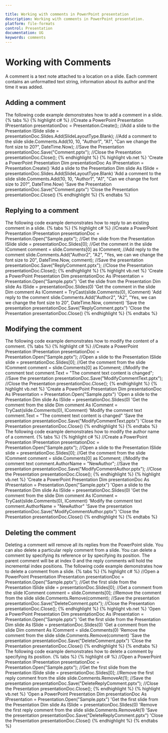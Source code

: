 ```yaml
---

title: Working with comments in PowerPoint presentation
description: Working with comments in PowerPoint presentation.
platform: file-formats
control: Presentation
documentation: UG
keywords: comments
---
```

# Working with Comments
A comment is a text note attached to a location on a slide. Each comment contains an unformatted text string, information about its author and the time it was added.

## Adding a comment
The following code example demonstrates how to add a comment in a slide.
{% tabs %}
{% highlight c# %}
//Create a PowerPoint Presentation
IPresentation presentationDoc = Presentation.Create();
//Add a slide to the Presentation
ISlide slide = presentationDoc.Slides.Add(SlideLayoutType.Blank);
//Add a comment to the slide
slide.Comments.Add(10, 10, "Author1", "A1", "Can we change the font size to 20?", DateTime.Now);
//Save the Presentation
presentationDoc.Save("Comment.pptx");
//Close the Presentation
presentationDoc.Close();
{% endhighlight %}
{% highlight vb.net %}
'Create a PowerPoint Presentation
Dim presentationDoc As IPresentation = Presentation.Create()
'Add a slide to the Presentation
Dim slide As ISlide = presentationDoc.Slides.Add(SlideLayoutType.Blank)
'Add a comment to the slide
slide.Comments.Add(10, 10, "Author1", "A1", "Can we change the font size to 20?", DateTime.Now)
'Save the Presentation
presentationDoc.Save("Comment.pptx")
'Close the Presentation
presentationDoc.Close()
{% endhighlight %}
{% endtabs %}
## Replying to a comment
The following code example demonstrates how to reply to an existing comment in a slide.
{% tabs %}
{% highlight c# %}
//Create a PowerPoint Presentation
IPresentation presentationDoc = Presentation.Open("Sample.pptx");
//Get the slide from the Presentation
ISlide slide = presentationDoc.Slides[0];
//Get the comment in the slide
IComment comment = slide.Comments[0] as IComment;
//Add reply to the comment
slide.Comments.Add("Author2", "A2", "Yes, we can we change the font size to 20", DateTime.Now, comment);
//Save the presentation
presentationDoc.Save("ReplyComment.pptx");
//Close the Presentation
presentationDoc.Close();
{% endhighlight %}
{% highlight vb.net %}
'Create a PowerPoint Presentation
Dim presentationDoc As IPresentation = Presentation.Open("Sample.pptx")
'Get the slide from the Presentation
Dim slide As ISlide = presentationDoc.Slides(0)
'Get the comment in the slide
Dim comment As IComment = TryCast(slide.Comments(0), IComment)
'Add reply to the comment
slide.Comments.Add("Author2", "A2", "Yes, we can we change the font size to 20", DateTime.Now, comment)
'Save the presentation
presentationDoc.Save("ReplyComment.pptx")
'Close the Presentation
presentationDoc.Close()
{% endhighlight %}
{% endtabs %}
## Modifying the comment
The following code example demonstrates how to modify the content of a comment.
{% tabs %}
{% highlight c# %}
//Create a PowerPoint Presentation
IPresentation presentationDoc = Presentation.Open("Sample.pptx");
//Open a slide to the Presentation
ISlide slide = presentationDoc.Slides[0];
//Get the comment from the slide
IComment comment = slide.Comments[0] as IComment;
//Modify the comment text
comment.Text = "The comment text content is changed";
//Save the presentation
presentationDoc.Save("ModifyCommentText.pptx");
//Close the Presentation
presentationDoc.Close();
{% endhighlight %}
{% highlight vb.net %}
'Create a PowerPoint Presentation
Dim presentationDoc As IPresentation = Presentation.Open("Sample.pptx")
'Open a slide to the Presentation
Dim slide As ISlide = presentationDoc.Slides(0)
'Get the comment from the slide
Dim comment As IComment = TryCast(slide.Comments(0), IComment)
'Modify the comment text
comment.Text = "The comment text content is changed"
'Save the presentation
presentationDoc.Save("ModifyCommentText.pptx")
'Close the Presentation
presentationDoc.Close()
{% endhighlight %}
{% endtabs %}
The following code example demonstrates how to modify the author name of a comment.
{% tabs %}
{% highlight c# %}
//Create a PowerPoint Presentation
IPresentation presentationDoc = Presentation.Open("Sample.pptx");
//Open a slide to the Presentation
ISlide slide = presentationDoc.Slides[0];
//Get the comment from the slide
IComment comment = slide.Comments[0] as IComment;
//Modify the comment text
comment.AuthorName = "NewAuthor";
//Save the presentation
presentationDoc.Save("ModifyCommentAuthor.pptx");
//Close the Presentation
presentationDoc.Close();
{% endhighlight %}
{% highlight vb.net %}
'Create a PowerPoint Presentation
Dim presentationDoc As IPresentation = Presentation.Open("Sample.pptx")
'Open a slide to the Presentation
Dim slide As ISlide = presentationDoc.Slides(0)
'Get the comment from the slide
Dim comment As IComment = TryCast(slide.Comments(0), IComment)
'Modify the comment text
comment.AuthorName = "NewAuthor"
'Save the presentation
presentationDoc.Save("ModifyCommentAuthor.pptx")
'Close the Presentation
presentationDoc.Close()
{% endhighlight %}
{% endtabs %}
## Deleting the comment
Deleting a comment will remove all its replies from the PowerPoint slide. You can also delete a particular reply comment from a slide. You can delete a comment by specifying its reference or by specifying its position. The parent comment will be at index 0 and the reply comments will hold the incremental index positions. 
The following code example demonstrates how to delete a comment from a slide.
{% tabs %}
{% highlight c# %}
//Open a PowerPoint Presentation
IPresentation presentationDoc = Presentation.Open("Sample.pptx");
//Get the first slide from the Presentation
ISlide slide = presentationDoc.Slides[0];
//Get a comment from the slide
IComment comment = slide.Comments[0];
//Remove the comment from the slide
slide.Comments.Remove(comment);
//Save the presentation
presentationDoc.Save("DeleteComment.pptx");
//Close the Presentation
presentationDoc.Close();
{% endhighlight %}
{% highlight vb.net %}
'Open a PowerPoint Presentation
Dim presentationDoc As IPresentation = Presentation.Open("Sample.pptx")
'Get the first slide from the Presentation
Dim slide As ISlide = presentationDoc.Slides(0)
'Get a comment from the slide
Dim comment As IComment = slide.Comments(0)
'Remove the comment from the slide
slide.Comments.Remove(comment)
'Save the presentation
presentationDoc.Save("DeleteComment.pptx")
'Close the Presentation
presentationDoc.Close()
{% endhighlight %}
{% endtabs %}
The following code example demonstrates how to delete a comment by specifying its position.
{% tabs %}
{% highlight c# %}
//Open a PowerPoint Presentation
IPresentation presentationDoc = Presentation.Open("Sample.pptx");
//Get the first slide from the Presentation
ISlide slide = presentationDoc.Slides[0];
//Remove the first reply comment from the slide
slide.Comments.RemoveAt(1);
//Save the presentation
presentationDoc.Save("DeleteReplyComment.pptx");
//Close the Presentation
presentationDoc.Close();
{% endhighlight %}
{% highlight vb.net %}
'Open a PowerPoint Presentation
Dim presentationDoc As IPresentation = Presentation.Open("Sample.pptx")
'Get the first slide from the Presentation
Dim slide As ISlide = presentationDoc.Slides(0)
'Remove the first reply comment from the slide
slide.Comments.RemoveAt(1)
'Save the presentation
presentationDoc.Save("DeleteReplyComment.pptx")
'Close the Presentation
presentationDoc.Close()
{% endhighlight %}
{% endtabs %}
